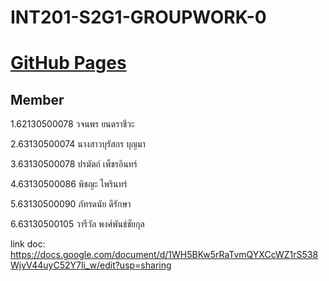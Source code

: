 # INT201-S2G1-GROUPWORK-0
# [GitHub Pages](https://buratsakorn-bew.github.io/INT201-S2G1-GROUPWORK-07/Product-Web/index.html)

## Member

1.62130500078 วจนพร ยนตราชีวะ

2.63130500074 นางสาวบุรัสกร บุญมา

3.63130500078 ปรมัตถ์ เพ็ชรอินทร์

4.63130500086 พิชญะ ไพรินทร์

5.63130500090 ภัทรดนัย ดีรักษา

6.63130500105 วารีวัล พงศ์พันธ์ชัยกุล

link doc: https://docs.google.com/document/d/1WH5BKw5rRaTvmQYXCcWZ1rS538WjyV44uyC52Y7Ii_w/edit?usp=sharing
